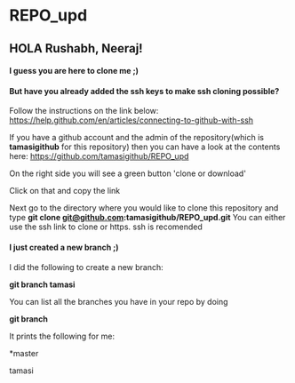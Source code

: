 # REPO_upd

## HOLA Rushabh, Neeraj!

#### I guess you are here to clone me ;)

#### But have you already added the ssh keys to make ssh cloning possible?
Follow the instructions on the link below: 
https://help.github.com/en/articles/connecting-to-github-with-ssh

If you have a github account and the admin of the repository(which is **tamasigithub** for this repository)
then you can have a look at the contents here:
https://github.com/tamasigithub/REPO_upd

On the right side you will see a green button 'clone or download'

Click on that and copy the link

Next go to the directory where you would like to clone this repository and type
**git clone git@github.com:tamasigithub/REPO_upd.git**
You can either use the ssh link to clone or https. ssh is recomended

#### I just created a new branch ;) 
I did the following to create a new branch:

**git branch tamasi**

You can list all the branches you have in your repo by doing

**git branch**

It prints the following for me:

\*master

tamasi


